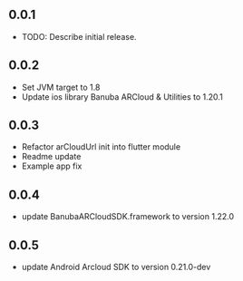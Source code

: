 ## 0.0.1

* TODO: Describe initial release.

## 0.0.2

* Set JVM target to 1.8
* Update ios library Banuba ARCloud & Utilities to 1.20.1

## 0.0.3

* Refactor arCloudUrl init into flutter module
* Readme update
* Example app fix

## 0.0.4
* update BanubaARCloudSDK.framework to version 1.22.0

## 0.0.5
* update Android Arcloud SDK to version 0.21.0-dev
